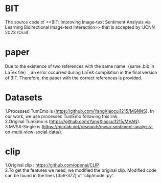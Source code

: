 # BIT
The source code of <<BIT: Improving Image-text Sentiment Analysis via Learning Bidirectional Image-text Interaction>> that is accepted by IJCNN 2023 (Oral).
# paper
Due to the existence of two references with the same name（same .bib in LaTex file）, an error occurred during LaTeX compilation in the final version of BIT. Therefore, the paper with the correct references is provided.

# Datasets
1.Processed TumEmo is (https://github.com/YangXiaocui1215/MGNNS). In our work, we use processed TumEmo following this link.  
2.Original TumEmo is (https://github.com/YangXiaocui1215/MVAN).  
3.MVSA-Single is (https://mcrlab.net/research/mvsa-sentiment-analysis-on-multi-view-social-data/).  

# clip
1.Original clip : https://github.com/openai/CLIP  
2.To get the features we need, we modified the original clip. Modified code can be found in the lines [359-372] of 'clip/model.py'.  


